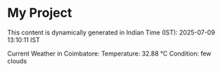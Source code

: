 # My Project

This content is dynamically generated in Indian Time (IST): 2025-07-09 13:10:11 IST


Current Weather in Coimbatore:
Temperature: 32.88 °C
Condition: few clouds
